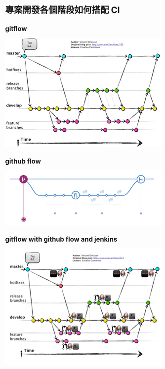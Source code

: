 專案開發各個階段如何搭配 CI
===========================

gitflow
-------

![](images/flow/gitflow.png)

github flow
-----------

![](images/flow/githubflow.png)

gitflow with github flow and jenkins
------------------------------------

![](images/flow/gitflowWithCI.jpeg)
